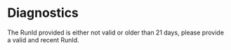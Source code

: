 <properties
    pageTitle="Data Factory Activity Run not failed"
    description="Data Factory Activity Run not failed"
    infoBubbleText="Data Factory Activity Run not failed"
    service="microsoft.datafactory"
    resource="factories"
    authors="grorcai"
    ms.author="grorcai-msft"
    displayOrder="1"
    articleId="a08a78ba-807c-452f-a289-c5b40f7accab"
    diagnosticScenario="DataFactoryADMSErrorPortalInsight"
    selfHelpType="diagnostics"
    supportTopicIds="32629461,32633533,32633532,32633535,32637157,32633536,32633537,32633539,32633540,32637158,32637159,32629480,32680905,32637160,32680906,32629495,32637161,32637163,32740731,32680904,32629526,32637152"
    resourceTags=""
    productPesIds="15613"
    cloudEnvironments="public, BlackForest, Fairfax, Mooncake, usnat, ussec"
	  ownershipId="AzureData_DataFactory"
/>

# Diagnostics

<!--issueDescription-->
The RunId provided is either not valid or older than 21 days, please provide a valid and recent RunId.
<!--/issueDescription-->
